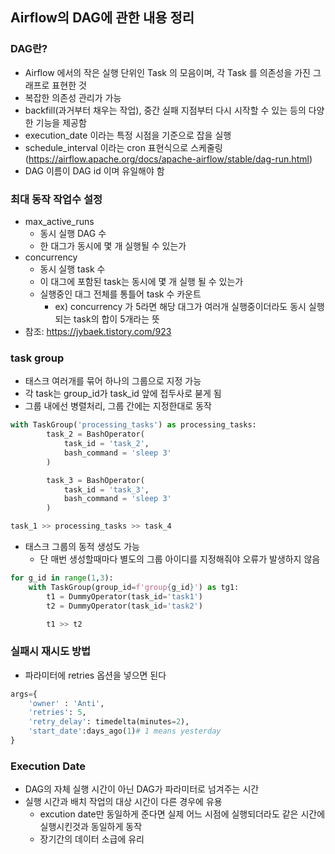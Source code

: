## Airflow의 DAG에 관한 내용 정리

### DAG란?
- Airflow 에서의 작은 실행 단위인 Task 의 모음이며, 각 Task 를 의존성을 가진 그래프로 표현한 것
- 복잡한 의존성 관리가 가능
- backfill(과거부터 채우는 작업), 중간 실패 지점부터 다시 시작할 수 있는 등의 다양한 기능을 제공함
- execution_date 이라는 특정 시점을 기준으로 잡을 실행
- schedule_interval 이라는 cron 표현식으로 스케줄링(https://airflow.apache.org/docs/apache-airflow/stable/dag-run.html)
- DAG 이름이 DAG id 이며 유일해야 함


### 최대 동작 작업수 설정
- max_active_runs
  - 동시 실행 DAG 수
  - 한 대그가 동시에 몇 개 실행될 수 있는가
- concurrency
  - 동시 실행 task 수
  - 이 대그에 포함된 task는 동시에 몇 개 실행 될 수 있는가
  - 실행중인 대그 전체를 통틀어 task 수 카운트
    - ex) concurrency 가 5라면 해당 대그가 여러개 실행중이더라도 동시 실행되는 task의 합이 5개라는 뜻
- 참조: https://jybaek.tistory.com/923


### task group
- 태스크 여러개를 묶어 하나의 그룹으로 지정 가능
- 각 task는 group_id가 task_id 앞에 접두사로 붇게 됨
- 그룹 내에선 병렬처리, 그룹 간에는 지정한대로 동작
```python
with TaskGroup('processing_tasks') as processing_tasks:
        task_2 = BashOperator(
            task_id = 'task_2',
            bash_command = 'sleep 3'
        )

        task_3 = BashOperator(
            task_id = 'task_3',
            bash_command = 'sleep 3'
        )

task_1 >> processing_tasks >> task_4
```
- 태스크 그룹의 동적 생성도 가능
  - 단 매번 생성할때마다 별도의 그룹 아이디를 지정해줘야 오류가 발생하지 않음
```python
for g_id in range(1,3):
    with TaskGroup(group_id=f'group{g_id}') as tg1:
        t1 = DummyOperator(task_id='task1')
        t2 = DummyOperator(task_id='task2')

        t1 >> t2
```


### 실패시 재시도 방법
- 파라미터에 retries 옵션을 넣으면 된다
```python
args={
    'owner' : 'Anti',
    'retries': 5,
    'retry_delay': timedelta(minutes=2),
    'start_date':days_ago(1)# 1 means yesterday
}
```


### Execution Date
- DAG의 자체 실행 시간이 아닌 DAG가 파라미터로 넘겨주는 시간
- 실행 시간과 배치 작업의 대상 시간이 다른 경우에 유용
  - excution date만 동일하게 준다면 실제 어느 시점에 실행되더라도 같은 시간에 실행시킨것과 동일하게 동작
  - 장기간의 데이터 소급에 유리
